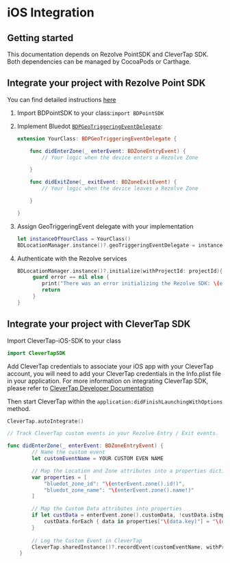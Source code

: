 iOS Integration
=========================

Getting started
---------------

This documentation depends on Rezolve PointSDK and CleverTap SDK. Both dependencies can be managed by CocoaPods or Carthage.

Integrate your project with Rezolve Point SDK
---------------------------------------------

You can find detailed instructions [here](../../Point%20SDK/iOS/Overview.md)

1.  Import BDPointSDK to your class:`import BDPointSDK`
2.  Implement Bluedot [`BDPGeoTriggeringEventDelegate`](https://ios-docs.bluedot.io/Protocols/BDPGeoTriggeringEventDelegate.html):
    
    ```swift
    extension YourClass: BDPGeoTriggeringEventDelegate {
    
        func didEnterZone(_ enterEvent: BDZoneEntryEvent) {
            // Your logic when the device enters a Rezolve Zone

        }
    
        func didExitZone(_ exitEvent: BDZoneExitEvent) {
            // Your logic when the device leaves a Rezolve Zone

        }

    }
    ```
    
3.  Assign GeoTriggeringEvent delegate with your implementation
    ```swift
    let instanceOfYourClass = YourClass()
    BDLocationManager.instance()?.geoTriggeringEventDelegate = instanceOfYourClass
    ```
    
4.  Authenticate with the Rezolve services
    ```swift
    BDLocationManager.instance()?.initialize(withProjectId: projectId){ error in
         guard error == nil else {
            print("There was an error initializing the Rezolve SDK: \(error.localizedDescription)")
            return
         }
    }
    ```

Integrate your project with CleverTap SDK
-----------------------------------------

Import CleverTap-iOS-SDK to your class
```swift
import CleverTapSDK
```

Add CleverTap credentials to associate your iOS app with your CleverTap account, you will need to add your CleverTap credentials in the Info.plist file in your application. For more information on integrating CleverTap SDK, please refer to [CleverTap Developer Documentation](https://developer.clevertap.com/docs/ios-quickstart-guide)

Then start CleverTap within the `application:didFinishLaunchingWithOptions` method.
```swift
CleverTap.autoIntegrate()

// Track CleverTap custom events in your Rezolve Entry / Exit events.

func didEnterZone(_ enterEvent: BDZoneEntryEvent) {
        // Name the custom event
        let customEventName = YOUR CUSTOM EVEN NAME

        // Map the Location and Zone attributes into a properties dictionary
        var properties = [
            "bluedot_zone_id": "\(enterEvent.zone().id!)",
            "bluedot_zone_name": "\(enterEvent.zone().name!)"
        ]

        // Map the Custom Data attributes into properties
        if let custData = enterEvent.zone().customData, !custData.isEmpty {
            custData.forEach { data in properties["\(data.key)"] = "\(data.value)"}
        }
        
        // Log the Custom Event in CleverTap
        CleverTap.sharedInstance()?.recordEvent(customEventName, withProps: properties)
    }
```